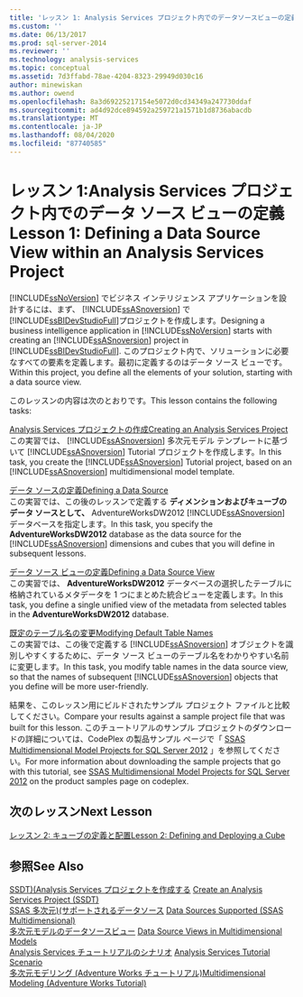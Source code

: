 ```yaml
---
title: 'レッスン 1: Analysis Services プロジェクト内でのデータソースビューの定義 |Microsoft Docs'
ms.custom: ''
ms.date: 06/13/2017
ms.prod: sql-server-2014
ms.reviewer: ''
ms.technology: analysis-services
ms.topic: conceptual
ms.assetid: 7d3ffabd-78ae-4204-8323-29949d030c16
author: minewiskan
ms.author: owend
ms.openlocfilehash: 8a3d69225217154e5072d0cd34349a247730ddaf
ms.sourcegitcommit: ad4d92dce894592a259721a1571b1d8736abacdb
ms.translationtype: MT
ms.contentlocale: ja-JP
ms.lasthandoff: 08/04/2020
ms.locfileid: "87740585"
---
```

# <a name="lesson-1-defining-a-data-source-view-within-an-analysis-services-project"></a><span data-ttu-id="5d102-102">レッスン 1:Analysis Services プロジェクト内でのデータ ソース ビューの定義</span><span class="sxs-lookup"><span data-stu-id="5d102-102">Lesson 1: Defining a Data Source View within an Analysis Services Project</span></span>
  <span data-ttu-id="5d102-103">[!INCLUDE[ssNoVersion](../includes/ssnoversion-md.md)] でビジネス インテリジェンス アプリケーションを設計するには、まず、 [!INCLUDE[ssASnoversion](../includes/ssasnoversion-md.md)] で [!INCLUDE[ssBIDevStudioFull](../includes/ssbidevstudiofull-md.md)]プロジェクトを作成します。</span><span class="sxs-lookup"><span data-stu-id="5d102-103">Designing a business intelligence application in [!INCLUDE[ssNoVersion](../includes/ssnoversion-md.md)] starts with creating an [!INCLUDE[ssASnoversion](../includes/ssasnoversion-md.md)] project in [!INCLUDE[ssBIDevStudioFull](../includes/ssbidevstudiofull-md.md)].</span></span> <span data-ttu-id="5d102-104">このプロジェクト内で、ソリューションに必要なすべての要素を定義します。最初に定義するのはデータ ソース ビューです。</span><span class="sxs-lookup"><span data-stu-id="5d102-104">Within this project, you define all the elements of your solution, starting with a data source view.</span></span>  
  
 <span data-ttu-id="5d102-105">このレッスンの内容は次のとおりです。</span><span class="sxs-lookup"><span data-stu-id="5d102-105">This lesson contains the following tasks:</span></span>  
  
 [<span data-ttu-id="5d102-106">Analysis Services プロジェクトの作成</span><span class="sxs-lookup"><span data-stu-id="5d102-106">Creating an Analysis Services Project</span></span>](lesson-1-1-creating-an-analysis-services-project.md)  
 <span data-ttu-id="5d102-107">この実習では、 [!INCLUDE[ssASnoversion](../includes/ssasnoversion-md.md)] 多次元モデル テンプレートに基づいて [!INCLUDE[ssASnoversion](../includes/ssasnoversion-md.md)] Tutorial プロジェクトを作成します。</span><span class="sxs-lookup"><span data-stu-id="5d102-107">In this task, you create the [!INCLUDE[ssASnoversion](../includes/ssasnoversion-md.md)] Tutorial project, based on an [!INCLUDE[ssASnoversion](../includes/ssasnoversion-md.md)] multidimensional model template.</span></span>  
  
 [<span data-ttu-id="5d102-108">データ ソースの定義</span><span class="sxs-lookup"><span data-stu-id="5d102-108">Defining a Data Source</span></span>](lesson-1-2-defining-a-data-source.md)  
 <span data-ttu-id="5d102-109">この実習では、この後のレッスンで定義する **ディメンションおよびキューブのデータ ソースとして、** AdventureWorksDW2012 [!INCLUDE[ssASnoversion](../includes/ssasnoversion-md.md)] データベースを指定します。</span><span class="sxs-lookup"><span data-stu-id="5d102-109">In this task, you specify the **AdventureWorksDW2012** database as the data source for the [!INCLUDE[ssASnoversion](../includes/ssasnoversion-md.md)] dimensions and cubes that you will define in subsequent lessons.</span></span>  
  
 [<span data-ttu-id="5d102-110">データ ソース ビューの定義</span><span class="sxs-lookup"><span data-stu-id="5d102-110">Defining a Data Source View</span></span>](lesson-1-3-defining-a-data-source-view.md)  
 <span data-ttu-id="5d102-111">この実習では、 **AdventureWorksDW2012** データベースの選択したテーブルに格納されているメタデータを 1 つにまとめた統合ビューを定義します。</span><span class="sxs-lookup"><span data-stu-id="5d102-111">In this task, you define a single unified view of the metadata from selected tables in the **AdventureWorksDW2012** database.</span></span>  
  
 [<span data-ttu-id="5d102-112">既定のテーブル名の変更</span><span class="sxs-lookup"><span data-stu-id="5d102-112">Modifying Default Table Names</span></span>](lesson-1-4-modifying-default-table-names.md)  
 <span data-ttu-id="5d102-113">この実習では、この後で定義する [!INCLUDE[ssASnoversion](../includes/ssasnoversion-md.md)] オブジェクトを識別しやすくするために、データ ソース ビューのテーブル名をわかりやすい名前に変更します。</span><span class="sxs-lookup"><span data-stu-id="5d102-113">In this task, you modify table names in the data source view, so that the names of subsequent [!INCLUDE[ssASnoversion](../includes/ssasnoversion-md.md)] objects that you define will be more user-friendly.</span></span>  
  
 <span data-ttu-id="5d102-114">結果を、このレッスン用にビルドされたサンプル プロジェクト ファイルと比較してください。</span><span class="sxs-lookup"><span data-stu-id="5d102-114">Compare your results against a sample project file that was built for this lesson.</span></span> <span data-ttu-id="5d102-115">このチュートリアルのサンプル プロジェクトのダウンロードの詳細については、CodePlex の製品サンプル ページで「 [SSAS Multidimensional Model Projects for SQL Server 2012](https://go.microsoft.com/fwlink/p/?LinkID=221866) 」を参照してください。</span><span class="sxs-lookup"><span data-stu-id="5d102-115">For more information about downloading the sample projects that go with this tutorial, see [SSAS Multidimensional Model Projects for SQL Server 2012](https://go.microsoft.com/fwlink/p/?LinkID=221866) on the product samples page on codeplex.</span></span>  
  
## <a name="next-lesson"></a><span data-ttu-id="5d102-116">次のレッスン</span><span class="sxs-lookup"><span data-stu-id="5d102-116">Next Lesson</span></span>  
 [<span data-ttu-id="5d102-117">レッスン 2: キューブの定義と配置</span><span class="sxs-lookup"><span data-stu-id="5d102-117">Lesson 2: Defining and Deploying a Cube</span></span>](lesson-2-defining-and-deploying-a-cube.md)  
  
## <a name="see-also"></a><span data-ttu-id="5d102-118">参照</span><span class="sxs-lookup"><span data-stu-id="5d102-118">See Also</span></span>  
 <span data-ttu-id="5d102-119">[SSDT&#41;&#40;Analysis Services プロジェクトを作成する](multidimensional-models/create-an-analysis-services-project-ssdt.md) </span><span class="sxs-lookup"><span data-stu-id="5d102-119">[Create an Analysis Services Project &#40;SSDT&#41;](multidimensional-models/create-an-analysis-services-project-ssdt.md) </span></span>  
 <span data-ttu-id="5d102-120">[SSAS 多次元&#41;&#40;サポートされるデータソース](multidimensional-models/supported-data-sources-ssas-multidimensional.md) </span><span class="sxs-lookup"><span data-stu-id="5d102-120">[Data Sources Supported &#40;SSAS Multidimensional&#41;](multidimensional-models/supported-data-sources-ssas-multidimensional.md) </span></span>  
 <span data-ttu-id="5d102-121">[多次元モデルのデータソースビュー](multidimensional-models/data-source-views-in-multidimensional-models.md) </span><span class="sxs-lookup"><span data-stu-id="5d102-121">[Data Source Views in Multidimensional Models](multidimensional-models/data-source-views-in-multidimensional-models.md) </span></span>  
 <span data-ttu-id="5d102-122">[Analysis Services チュートリアルのシナリオ](analysis-services-tutorial-scenario.md) </span><span class="sxs-lookup"><span data-stu-id="5d102-122">[Analysis Services Tutorial Scenario](analysis-services-tutorial-scenario.md) </span></span>  
 [<span data-ttu-id="5d102-123">多次元モデリング (Adventure Works チュートリアル)</span><span class="sxs-lookup"><span data-stu-id="5d102-123">Multidimensional Modeling &#40;Adventure Works Tutorial&#41;</span></span>](multidimensional-modeling-adventure-works-tutorial.md)  
  
  
